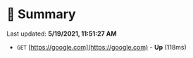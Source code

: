 # 📖 Summary
Last updated: **5/19/2021, 11:51:27 AM**

- `GET` [https://google.com](https://google.com) - **Up** (118ms)
